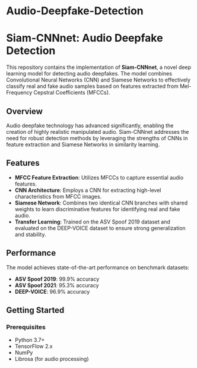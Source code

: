 # Audio-Deepfake-Detection
# Siam-CNNnet: Audio Deepfake Detection

This repository contains the implementation of **Siam-CNNnet**, a novel deep learning model for detecting audio deepfakes. The model combines Convolutional Neural Networks (CNN) and Siamese Networks to effectively classify real and fake audio samples based on features extracted from Mel-Frequency Cepstral Coefficients (MFCCs).

## Overview

Audio deepfake technology has advanced significantly, enabling the creation of highly realistic manipulated audio. Siam-CNNnet addresses the need for robust detection methods by leveraging the strengths of CNNs in feature extraction and Siamese Networks in similarity learning.

## Features

- **MFCC Feature Extraction**: Utilizes MFCCs to capture essential audio features.
- **CNN Architecture**: Employs a CNN for extracting high-level characteristics from MFCC images.
- **Siamese Network**: Combines two identical CNN branches with shared weights to learn discriminative features for identifying real and fake audio.
- **Transfer Learning**: Trained on the ASV Spoof 2019 dataset and evaluated on the DEEP-VOICE dataset to ensure strong generalization and stability.

## Performance

The model achieves state-of-the-art performance on benchmark datasets:
- **ASV Spoof 2019**: 99.9% accuracy
- **ASV Spoof 2021**: 95.3% accuracy
- **DEEP-VOICE**: 96.9% accuracy

## Getting Started

### Prerequisites

- Python 3.7+
- TensorFlow 2.x
- NumPy
- Librosa (for audio processing)
